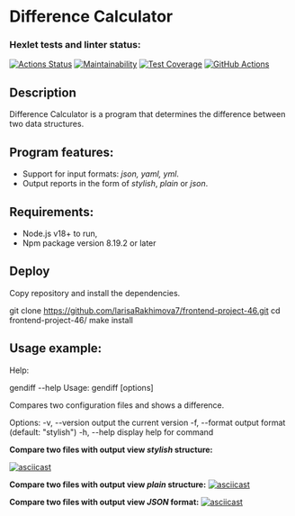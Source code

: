 Difference Calculator
===
### Hexlet tests and linter status:
[![Actions Status](https://github.com/larisaRakhimova7/frontend-project-46/workflows/hexlet-check/badge.svg)](https://github.com/larisaRakhimova7/frontend-project-46/actions)
[![Maintainability](https://api.codeclimate.com/v1/badges/80373e25c74e3e722f48/maintainability)](https://codeclimate.com/github/larisaRakhimova7/frontend-project-46/maintainability)
[![Test Coverage](https://api.codeclimate.com/v1/badges/80373e25c74e3e722f48/test_coverage)](https://codeclimate.com/github/larisaRakhimova7/frontend-project-46/test_coverage)
[![GitHub Actions](https://github.com/larisaRakhimova7/frontend-project-46/actions/workflows/project46-check.yml/badge.svg)](https://github.com/larisaRakhimova7/frontend-project-46/actions/workflows/project46-check.yml)

Description
---
Difference Calculator is a program that determines the difference between two data structures.

Program features:
---
+ Support for input formats: *json, yaml, yml*.  
+ Output reports in the form of *stylish*, *plain* or *json*.

Requirements:
---
+ Node.js v18+ to run,   
+ Npm package version 8.19.2 or later

Deploy 
---
Copy repository and install the dependencies.

git clone https://github.com/larisaRakhimova7/frontend-project-46.git
cd frontend-project-46/
make install

Usage example:
---
Help:

 gendiff --help
 Usage: gendiff [options] <filepath1> <filepath2>

 Compares two configuration files and shows a difference.

 Options:
   -v, --version        output the current version
   -f, --format <type>  output format (default: "stylish")
   -h, --help           display help for command

**Compare two files with output view *stylish* structure:**
   
 
   [![asciicast](https://asciinema.org/a/563532.svg)](https://asciinema.org/a/563532)
   
 **Compare two files with output view *plain* structure:**
   [![asciicast](https://asciinema.org/a/563534.svg)](https://asciinema.org/a/563534)
   
 **Compare two files with output view *JSON* format:**
   [![asciicast](https://asciinema.org/a/563531.svg)](https://asciinema.org/a/563531)

